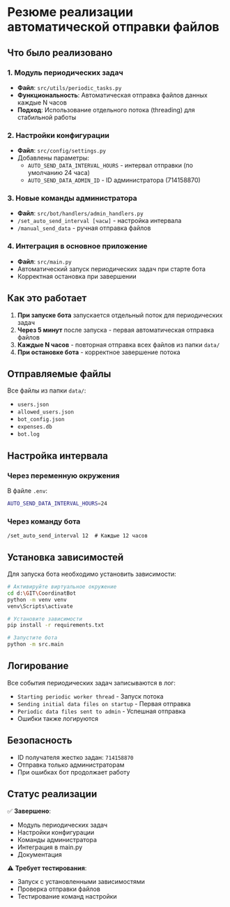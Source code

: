 # Резюме реализации автоматической отправки файлов

## Что было реализовано

### 1. Модуль периодических задач
- **Файл**: `src/utils/periodic_tasks.py`
- **Функциональность**: Автоматическая отправка файлов данных каждые N часов
- **Подход**: Использование отдельного потока (threading) для стабильной работы

### 2. Настройки конфигурации
- **Файл**: `src/config/settings.py`
- Добавлены параметры:
  - `AUTO_SEND_DATA_INTERVAL_HOURS` - интервал отправки (по умолчанию 24 часа)
  - `AUTO_SEND_DATA_ADMIN_ID` - ID администратора (714158870)

### 3. Новые команды администратора
- **Файл**: `src/bot/handlers/admin_handlers.py`
- `/set_auto_send_interval [часы]` - настройка интервала
- `/manual_send_data` - ручная отправка файлов

### 4. Интеграция в основное приложение
- **Файл**: `src/main.py`
- Автоматический запуск периодических задач при старте бота
- Корректная остановка при завершении

## Как это работает

1. **При запуске бота** запускается отдельный поток для периодических задач
2. **Через 5 минут** после запуска - первая автоматическая отправка файлов
3. **Каждые N часов** - повторная отправка всех файлов из папки `data/`
4. **При остановке бота** - корректное завершение потока

## Отправляемые файлы

Все файлы из папки `data/`:
- `users.json`
- `allowed_users.json`
- `bot_config.json`
- `expenses.db`
- `bot.log`

## Настройка интервала

### Через переменную окружения
В файле `.env`:
```bash
AUTO_SEND_DATA_INTERVAL_HOURS=24
```

### Через команду бота
```
/set_auto_send_interval 12  # Каждые 12 часов
```

## Установка зависимостей

Для запуска бота необходимо установить зависимости:

```bash
# Активируйте виртуальное окружение
cd d:\GIT\CoordinatBot
python -m venv venv
venv\Scripts\activate

# Установите зависимости
pip install -r requirements.txt

# Запустите бота
python -m src.main
```

## Логирование

Все события периодических задач записываются в лог:
- `Starting periodic worker thread` - Запуск потока
- `Sending initial data files on startup` - Первая отправка
- `Periodic data files sent to admin` - Успешная отправка
- Ошибки также логируются

## Безопасность

- ID получателя жестко задан: `714158870`
- Отправка только администраторам
- При ошибках бот продолжает работу

## Статус реализации

✅ **Завершено**:
- Модуль периодических задач
- Настройки конфигурации  
- Команды администратора
- Интеграция в main.py
- Документация

⚠️ **Требует тестирования**:
- Запуск с установленными зависимостями
- Проверка отправки файлов
- Тестирование команд настройки
